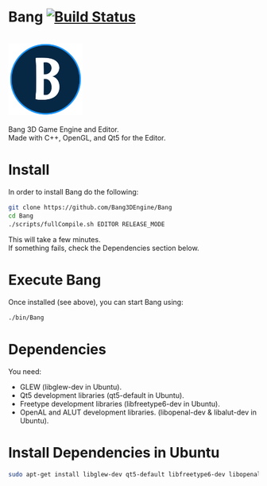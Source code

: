 # Bang    [![Build Status](https://travis-ci.org/Bang3DEngine/Bang.svg?branch=master)](https://travis-ci.org/Bang3DEngine/Bang)
<br/>
<img src="/EngineAssets/BangLogo.png" width="150">
<br/> <br/>
Bang 3D Game Engine and Editor. <br/> 
Made with C++, OpenGL, and Qt5 for the Editor.

# Install
In order to install Bang do the following:
``` Bash
git clone https://github.com/Bang3DEngine/Bang
cd Bang
./scripts/fullCompile.sh EDITOR RELEASE_MODE
```
This will take a few minutes. <br/>
If something fails, check the Dependencies section below.

# Execute Bang
Once installed (see above), you can start Bang using:
```Bash
./bin/Bang
```

# Dependencies
You need:
  - GLEW (libglew-dev in Ubuntu).
  - Qt5 development libraries (qt5-default in Ubuntu).
  - Freetype development libraries (libfreetype6-dev in Ubuntu).
  - OpenAL and ALUT development libraries. (libopenal-dev & libalut-dev in Ubuntu).

# Install Dependencies in Ubuntu
``` Bash
sudo apt-get install libglew-dev qt5-default libfreetype6-dev libopenal-dev libalut-dev
```
